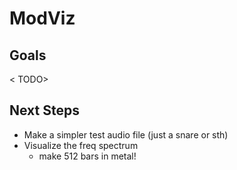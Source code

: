 # ModViz

## Goals

< TODO>

## Next Steps

- Make a simpler test audio file (just a snare or sth)
- Visualize the freq spectrum
    - make 512 bars in metal!
